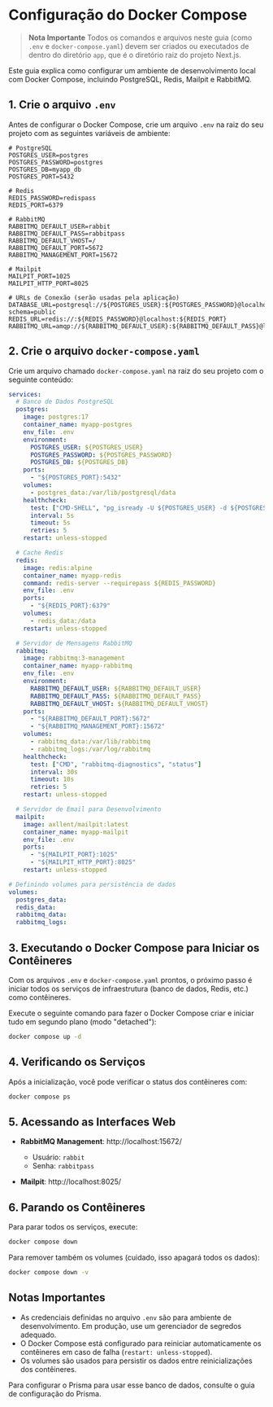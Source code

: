 # Configuração do Docker Compose

> **Nota Importante**
> Todos os comandos e arquivos neste guia (como `.env` e `docker-compose.yaml`) devem ser criados ou executados de dentro do diretório `app`, que é o diretório raiz do projeto Next.js.

Este guia explica como configurar um ambiente de desenvolvimento local com Docker Compose, incluindo PostgreSQL, Redis, Mailpit e RabbitMQ.

## 1. Crie o arquivo `.env`

Antes de configurar o Docker Compose, crie um arquivo `.env` na raiz do seu projeto com as seguintes variáveis de ambiente:

```env
# PostgreSQL
POSTGRES_USER=postgres
POSTGRES_PASSWORD=postgres
POSTGRES_DB=myapp_db
POSTGRES_PORT=5432

# Redis
REDIS_PASSWORD=redispass
REDIS_PORT=6379

# RabbitMQ
RABBITMQ_DEFAULT_USER=rabbit
RABBITMQ_DEFAULT_PASS=rabbitpass
RABBITMQ_DEFAULT_VHOST=/
RABBITMQ_DEFAULT_PORT=5672
RABBITMQ_MANAGEMENT_PORT=15672

# Mailpit
MAILPIT_PORT=1025
MAILPIT_HTTP_PORT=8025

# URLs de Conexão (serão usadas pela aplicação)
DATABASE_URL=postgresql://${POSTGRES_USER}:${POSTGRES_PASSWORD}@localhost:${POSTGRES_PORT}/${POSTGRES_DB}?schema=public
REDIS_URL=redis://:${REDIS_PASSWORD}@localhost:${REDIS_PORT}
RABBITMQ_URL=amqp://${RABBITMQ_DEFAULT_USER}:${RABBITMQ_DEFAULT_PASS}@localhost:${RABBITMQ_DEFAULT_PORT}${RABBITMQ_DEFAULT_VHOST}
```

## 2. Crie o arquivo `docker-compose.yaml`

Crie um arquivo chamado `docker-compose.yaml` na raiz do seu projeto com o seguinte conteúdo:

```yaml
services:
  # Banco de Dados PostgreSQL
  postgres:
    image: postgres:17
    container_name: myapp-postgres
    env_file: .env
    environment:
      POSTGRES_USER: ${POSTGRES_USER}
      POSTGRES_PASSWORD: ${POSTGRES_PASSWORD}
      POSTGRES_DB: ${POSTGRES_DB}
    ports:
      - "${POSTGRES_PORT}:5432"
    volumes:
      - postgres_data:/var/lib/postgresql/data
    healthcheck:
      test: ["CMD-SHELL", "pg_isready -U ${POSTGRES_USER} -d ${POSTGRES_DB}"]
      interval: 5s
      timeout: 5s
      retries: 5
    restart: unless-stopped

  # Cache Redis
  redis:
    image: redis:alpine
    container_name: myapp-redis
    command: redis-server --requirepass ${REDIS_PASSWORD}
    env_file: .env
    ports:
      - "${REDIS_PORT}:6379"
    volumes:
      - redis_data:/data
    restart: unless-stopped

  # Servidor de Mensagens RabbitMQ
  rabbitmq:
    image: rabbitmq:3-management
    container_name: myapp-rabbitmq
    env_file: .env
    environment:
      RABBITMQ_DEFAULT_USER: ${RABBITMQ_DEFAULT_USER}
      RABBITMQ_DEFAULT_PASS: ${RABBITMQ_DEFAULT_PASS}
      RABBITMQ_DEFAULT_VHOST: ${RABBITMQ_DEFAULT_VHOST}
    ports:
      - "${RABBITMQ_DEFAULT_PORT}:5672"
      - "${RABBITMQ_MANAGEMENT_PORT}:15672"
    volumes:
      - rabbitmq_data:/var/lib/rabbitmq
      - rabbitmq_logs:/var/log/rabbitmq
    healthcheck:
      test: ["CMD", "rabbitmq-diagnostics", "status"]
      interval: 30s
      timeout: 10s
      retries: 5
    restart: unless-stopped

  # Servidor de Email para Desenvolvimento
  mailpit:
    image: axllent/mailpit:latest
    container_name: myapp-mailpit
    env_file: .env
    ports:
      - "${MAILPIT_PORT}:1025"
      - "${MAILPIT_HTTP_PORT}:8025"
    restart: unless-stopped

# Definindo volumes para persistência de dados
volumes:
  postgres_data:
  redis_data:
  rabbitmq_data:
  rabbitmq_logs:
```

## 3. Executando o Docker Compose para Iniciar os Contêineres

Com os arquivos `.env` e `docker-compose.yaml` prontos, o próximo passo é iniciar todos os serviços de infraestrutura (banco de dados, Redis, etc.) como contêineres.

Execute o seguinte comando para fazer o Docker Compose criar e iniciar tudo em segundo plano (modo "detached"):

```bash
docker compose up -d
```

## 4. Verificando os Serviços

Após a inicialização, você pode verificar o status dos contêineres com:

```bash
docker compose ps
```

## 5. Acessando as Interfaces Web

- **RabbitMQ Management**: http://localhost:15672/
  - Usuário: `rabbit`
  - Senha: `rabbitpass`

- **Mailpit**: http://localhost:8025/

## 6. Parando os Contêineres

Para parar todos os serviços, execute:

```bash
docker compose down
```

Para remover também os volumes (cuidado, isso apagará todos os dados):

```bash
docker compose down -v
```

## Notas Importantes

- As credenciais definidas no arquivo `.env` são para ambiente de desenvolvimento. Em produção, use um gerenciador de segredos adequado.
- O Docker Compose está configurado para reiniciar automaticamente os contêineres em caso de falha (`restart: unless-stopped`).
- Os volumes são usados para persistir os dados entre reinicializações dos contêineres.

Para configurar o Prisma para usar esse banco de dados, consulte o guia de configuração do Prisma.

